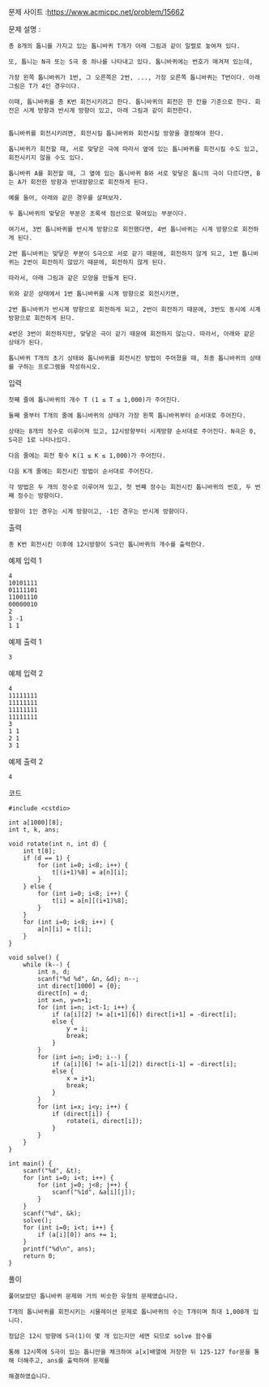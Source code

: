 문제 사이트 :https://www.acmicpc.net/problem/15662

문제 설명 :

    총 8개의 톱니를 가지고 있는 톱니바퀴 T개가 아래 그림과 같이 일렬로 놓여져 있다.
    
    또, 톱니는 N극 또는 S극 중 하나를 나타내고 있다. 톱니바퀴에는 번호가 매겨져 있는데,
    
    가장 왼쪽 톱니바퀴가 1번, 그 오른쪽은 2번, ..., 가장 오른쪽 톱니바퀴는 T번이다. 아래 그림은 T가 4인 경우이다.

    이때, 톱니바퀴를 총 K번 회전시키려고 한다. 톱니바퀴의 회전은 한 칸을 기준으로 한다. 회전은 시계 방향과 반시계 방향이 있고, 아래 그림과 같이 회전한다.


    톱니바퀴를 회전시키려면, 회전시킬 톱니바퀴와 회전시킬 방향을 결정해야 한다.
    
    톱니바퀴가 회전할 때, 서로 맞닿은 극에 따라서 옆에 있는 톱니바퀴를 회전시킬 수도 있고, 회전시키지 않을 수도 있다.
    
    톱니바퀴 A를 회전할 때, 그 옆에 있는 톱니바퀴 B와 서로 맞닿은 톱니의 극이 다르다면, B는 A가 회전한 방향과 반대방향으로 회전하게 된다.
    
    예를 들어, 아래와 같은 경우를 살펴보자.

    두 톱니바퀴의 맞닿은 부분은 초록색 점선으로 묶여있는 부분이다. 
    
    여기서, 3번 톱니바퀴를 반시계 방향으로 회전했다면, 4번 톱니바퀴는 시계 방향으로 회전하게 된다.
    
    2번 톱니바퀴는 맞닿은 부분이 S극으로 서로 같기 때문에, 회전하지 않게 되고, 1번 톱니바퀴는 2번이 회전하지 않았기 때문에, 회전하지 않게 된다. 
    
    따라서, 아래 그림과 같은 모양을 만들게 된다.

    위와 같은 상태에서 1번 톱니바퀴를 시계 방향으로 회전시키면, 
    
    2번 톱니바퀴가 반시계 방향으로 회전하게 되고, 2번이 회전하기 때문에, 3번도 동시에 시계 방향으로 회전하게 된다.
    
    4번은 3번이 회전하지만, 맞닿은 극이 같기 때문에 회전하지 않는다. 따라서, 아래와 같은 상태가 된다.

    톱니바퀴 T개의 초기 상태와 톱니바퀴를 회전시킨 방법이 주어졌을 때, 최종 톱니바퀴의 상태를 구하는 프로그램을 작성하시오.

입력

    첫째 줄에 톱니바퀴의 개수 T (1 ≤ T ≤ 1,000)가 주어진다. 

    둘째 줄부터 T개의 줄에 톱니바퀴의 상태가 가장 왼쪽 톱니바퀴부터 순서대로 주어진다. 
    
    상태는 8개의 정수로 이루어져 있고, 12시방향부터 시계방향 순서대로 주어진다. N극은 0, S극은 1로 나타나있다.

    다음 줄에는 회전 횟수 K(1 ≤ K ≤ 1,000)가 주어진다. 
    
    다음 K개 줄에는 회전시킨 방법이 순서대로 주어진다.
    
    각 방법은 두 개의 정수로 이루어져 있고, 첫 번째 정수는 회전시킨 톱니바퀴의 번호, 두 번째 정수는 방향이다. 
    
    방향이 1인 경우는 시계 방향이고, -1인 경우는 반시계 방향이다.

출력

    총 K번 회전시킨 이후에 12시방향이 S극인 톱니바퀴의 개수를 출력한다.

예제 입력 1 

    4
    10101111
    01111101
    11001110
    00000010
    2
    3 -1
    1 1
    
예제 출력 1 

    3

예제 입력 2 

    4
    11111111
    11111111
    11111111
    11111111
    3
    1 1
    2 1
    3 1
    
예제 출력 2 

    4


코드

    #include <cstdio>

    int a[1000][8];
    int t, k, ans;

    void rotate(int n, int d) {
        int t[8];
        if (d == 1) {
            for (int i=0; i<8; i++) {
                t[(i+1)%8] = a[n][i];
            }
        } else {
            for (int i=0; i<8; i++) {
                t[i] = a[n][(i+1)%8];
            }
        }
        for (int i=0; i<8; i++) {
            a[n][i] = t[i];
        }
    }

    void solve() {
        while (k--) {
            int n, d;
            scanf("%d %d", &n, &d); n--;
            int direct[1000] = {0};
            direct[n] = d;
            int x=n, y=n+1;
            for (int i=n; i<t-1; i++) {
                if (a[i][2] != a[i+1][6]) direct[i+1] = -direct[i];
                else {
                    y = i;
                    break;
                }
            }
            for (int i=n; i>0; i--) {
                if (a[i][6] != a[i-1][2]) direct[i-1] = -direct[i];
                else {
                    x = i+1;
                    break;
                }
            }
            for (int i=x; i<y; i++) {
                if (direct[i]) {
                    rotate(i, direct[i]);
                }
            }
        }
    }

    int main() {
        scanf("%d", &t);
        for (int i=0; i<t; i++) {
            for (int j=0; j<8; j++) {
                scanf("%1d", &a[i][j]);
            }
        }
        scanf("%d", &k);
        solve();
        for (int i=0; i<t; i++) {
            if (a[i][0]) ans += 1;
        }
        printf("%d\n", ans);
        return 0;
    }

풀이

    풀어보았던 톱니바퀴 문제와 거의 비슷한 유형의 문제였습니다. 

    T개의 톱니바퀴를 회전시키는 시뮬레이션 문제로 톱니바퀴의 수는 T개이며 최대 1,000개 입니다.

    정답은 12시 방향에 S극(1)이 몇 개 있는지만 세면 되므로 solve 함수를
    
    통해 12시쪽에 S극이 있는 톱니만을 체크하여 a[x]배열에 저장한 뒤 125-127 for문을 통해 더해주고, ans를 출력하여 문제를

    해결하였습니다.


